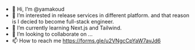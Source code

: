 - 👋 Hi, I’m @yamakoud
- 👀 I’m interested in release services in different platform. and that reason is I decied to become full-stack engineer.
- 🌱 I’m currently learning Next.js and Tailwind.
- 💞️ I’m looking to collaborate on ...
- 📫 How to reach me https://forms.gle/u2VNgcCpYaW7avJd6

<!---
yamakoud/yamakoud is a ✨ special ✨ repository because its `README.md` (this file) appears on your GitHub profile.
You can click the Preview link to take a look at your changes.
--->

